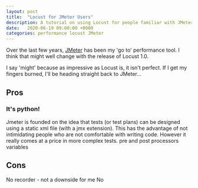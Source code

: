 ```yaml
---
layout: post
title:  "Locust for JMeter Users"
description: A tutorial on using Locust for people familiar with JMeter
date:   2020-06-19 09:00:00 +0000
categories: performance locust JMeter
---
```


Over the last few years, [JMeter](https://jmeter.apache.org) has been my 'go to' performance tool. I think that might well change with the release of Locust 1.0.

I say 'might' because as impressive as Locust is, it isn't perfect. If I get my fingers burned, I'll be heading straight back to JMeter...

## Pros
### It's python!
Jmeter is founded on the idea that tests (or test plans) can be designed using a static xml file (with a jmx extension). This has the advantage of not intimidating people who are not comfortable with writing code.
However it really comes at a price in more complex tests.
pre and post processors
variables


## Cons
No recorder - not a downside for me
No 